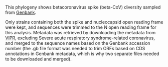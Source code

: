 This phylogeny shows betacoronavirus spike (beta-CoV) diversity sampled from [Genbank](https://www.ncbi.nlm.nih.gov/nuccore/?term=betacoronavirus+NOT+%22SARS-CoV-2%22+20000%3A99999%5BSLEN%5D). 

Only strains containing both the spike and nucleocapsid open reading frame were kept, and sequences were trimmed to the N open reading frame for this analysis. Metadata was retrieved by downloading the metadata from [VIPR](https://www.viprbrc.org/brc/vipr_genome_search.spg?method=ShowCleanSearch&decorator=corona), excluding Severe acute respiratory syndrome-related coronavirus, and merged to the sequence names based on the Genbank accession number (the .gb file format was needed to trim ORFs based on CDS annotations in Genbank metadata, which is why two separate files needed to be downloaded and merged).